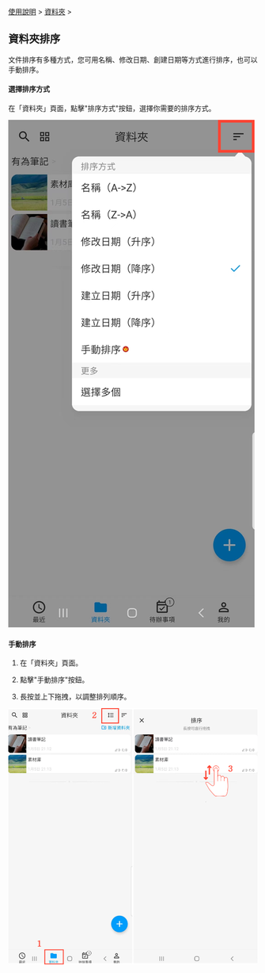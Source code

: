 [使用說明](/dragonnest/drawnote/manual/zh) > [資料夾](/dragonnest/drawnote/manual/zh/folder) >

資料夾排序
---
文件排序有多種方式，您可用名稱、修改日期、創建日期等方式進行排序，也可以手動排序。

#### 選擇排序方式
在「資料夾」頁面，點擊"排序方式"按鈕，選擇你需要的排序方式。

![](imgs/sort_folders.png)

#### 手動排序
1. 在「資料夾」頁面。

2. 點擊"手動排序"按鈕。

3. 長按並上下拖拽，以調整排列順序。

![](imgs/sort_folders3.png)